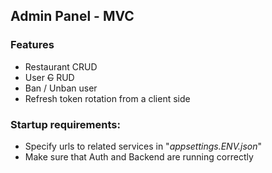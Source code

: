 ﻿## Admin Panel - MVC

### Features
- Restaurant CRUD 
- User ~~C~~ RUD
- Ban / Unban user
- Refresh token rotation from a client side 

### Startup requirements:
- Specify urls to related services in "_appsettings.ENV.json_"
- Make sure that Auth and Backend are running correctly

